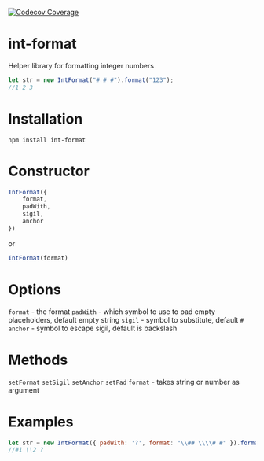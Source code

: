 [![Codecov Coverage](https://img.shields.io/codecov/c/github/ssypachev/secval/master.svg?style=flat-square)](https://codecov.io/gh/ssypachev/int-format/)

# int-format

Helper library for formatting integer numbers

```js
let str = new IntFormat("# # #").format("123");
//1 2 3
```

# Installation

```
npm install int-format
```

# Constructor

```js
IntFormat({
	format,
	padWith,
	sigil,
	anchor
})
```
or
```js
IntFormat(format)
```

# Options
`format` - the format
`padWith` - which symbol to use to pad empty placeholders, default empty string
`sigil` - symbol to substitute, default `#`
`anchor` - symbol to escape sigil, default is backslash

# Methods
`setFormat`
`setSigil`
`setAnchor`
`setPad`
`format` - takes string or number as argument

# Examples
```js
let str = new IntFormat({ padWith: '?', format: "\\## \\\\# #" }).format(12);
//#1 \\2 ?
```


























